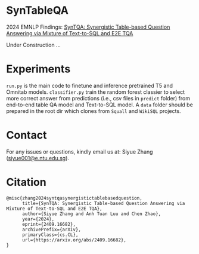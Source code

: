 # SynTableQA

2024 EMNLP Findings: [SynTQA: Synergistic Table-based Question Answering via Mixture of Text-to-SQL and E2E TQA](https://arxiv.org/abs/2409.16682)

Under Construction ...

# Experiments

`run.py` is the main code to finetune and inference pretrained T5 and Omnitab models. `classifier.py` train the random forest classier to select more correct answer from predictions (i.e., csv files in `predict` folder) from end-to-end table QA model and Text-to-SQL model. A `data` folder should be prepared in the root dir which clones from `Squall` and `WikiSQL` projects. 

# Contact

For any issues or questions, kindly email us at: Siyue Zhang (siyue001@e.ntu.edu.sg).

# Citation

```
@misc{zhang2024syntqasynergistictablebasedquestion,
      title={SynTQA: Synergistic Table-based Question Answering via Mixture of Text-to-SQL and E2E TQA}, 
      author={Siyue Zhang and Anh Tuan Luu and Chen Zhao},
      year={2024},
      eprint={2409.16682},
      archivePrefix={arXiv},
      primaryClass={cs.CL},
      url={https://arxiv.org/abs/2409.16682}, 
}
```